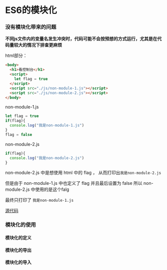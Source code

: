 # ES6的模块化

### 没有模块化带来的问题

**不同js文件内的变量名发生冲突时，代码可能不会按预想的方式运行，尤其是在代码量较大的情况下排查更麻烦**

html部分：

```html
<body>
  <h1>看控制台</h1>
  <script>
    let flag = true
  </script>
  <script src="./js/non-module-1.js"></script>
  <script src="./js/non-module-2.js"></script>
</body>
```

non-module-1.js

```js
let flag = true
if(flag){
  console.log("我是non-module-1.js")
}
flag = false
```

non-module-2.js

```js
if(flag){
  console.log("我是non-module-2.js")
}
```

non-module-2.js 中是想使用 html 中的 flag ， 从而打印出`我是non-module-2.js`

但是由于 non-module-1.js 中也定义了 flag 并且最后设置为 false 所以 non-module-2.js 中使用的是这个falg

最终只打印了 `我是non-module-1.js`

[源代码](../demo/05-non-module.html)

### 模块化的使用

#### 模块化的定义

#### 模块化的导出

#### 模块化的导入



